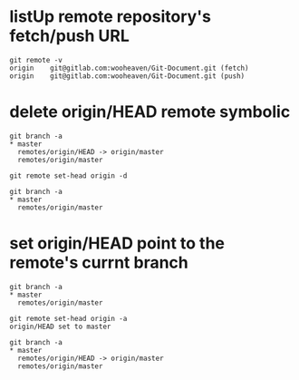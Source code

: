 # listUp remote repository's fetch/push URL
```
git remote -v
origin    git@gitlab.com:wooheaven/Git-Document.git (fetch)
origin    git@gitlab.com:wooheaven/Git-Document.git (push)
```
# delete origin/HEAD remote symbolic
```Shell
git branch -a
* master
  remotes/origin/HEAD -> origin/master
  remotes/origin/master

git remote set-head origin -d

git branch -a
* master
  remotes/origin/master
```
# set origin/HEAD point to the remote's currnt branch
```Shell
git branch -a
* master
  remotes/origin/master

git remote set-head origin -a
origin/HEAD set to master

git branch -a
* master
  remotes/origin/HEAD -> origin/master
  remotes/origin/master
```
